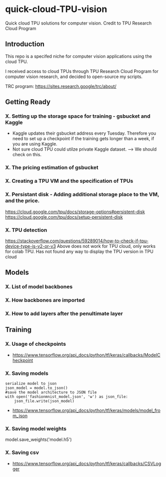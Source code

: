# quick-cloud-TPU-vision
Quick cloud TPU solutions for computer vision. Credit to TPU Research Cloud Program

## Introduction 

This repo is a specifed niche for computer vision applications using the cloud TPU. 

I received access to cloud TPUs through TPU Research Cloud Program for computer vision research, and decided to open-source my scripts.

TRC program:
https://sites.research.google/trc/about/

## Getting Ready

### X. Setting up the storage space for training - gsbucket and Kaggle

- Kaggle updates their gsbucket address every Tuesday. Therefore you need to set up a checkpoint if the training gets longer than a week, if you are using Kaggle. 
- Not sure cloud TPU could utilze private Kaggle dataset. --> We should check on this.  
### X. The pricing estimation of gsbucket

### X. Creating a TPU VM and the specification of TPUs

### X. Persistant disk - Adding additional storage place to the VM, and the price.
https://cloud.google.com/tpu/docs/storage-options#persistent-disk
https://cloud.google.com/tpu/docs/setup-persistent-disk

### X. TPU detection
https://stackoverflow.com/questions/59289014/how-to-check-if-tpu-device-type-is-v2-or-v3
Above does not work for TPU cloud, only works for colab TPU. Has not found any way to display the TPU version in TPU cloud
## Models

### X. List of model backbones

### X. How backbones are imported 

### X. How to add layers after the penultimate layer

## Training

### X. Usage of checkpoints
- https://www.tensorflow.org/api_docs/python/tf/keras/callbacks/ModelCheckpoint
### X. Saving models
```
serialize model to json
json_model = model.to_json()
#save the model architecture to JSON file
with open('fashionmnist_model.json', 'w') as json_file:
    json_file.write(json_model)
```
    
- https://www.tensorflow.org/api_docs/python/tf/keras/models/model_from_json
### X. Saving model weights
model.save_weights('model.h5')

### X. Saving csv
- https://www.tensorflow.org/api_docs/python/tf/keras/callbacks/CSVLogger

